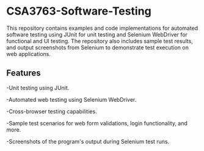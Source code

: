 # CSA3763-Software-Testing
This repository contains examples and code implementations for automated software testing using JUnit for unit testing and Selenium WebDriver for functional and UI testing. The repository also includes sample test results, and output screenshots from Selenium to demonstrate test execution on web applications.

## Features

-Unit testing using JUnit.

-Automated web testing using Selenium WebDriver.

-Cross-browser testing capabilities.

-Sample test scenarios for web form validations, login functionality, and more.

-Screenshots of the program's output during Selenium test runs.
